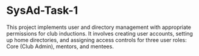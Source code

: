 # SysAd-Task-1
This project implements user and directory management with appropriate permissions for club inductions. It involves creating user accounts, setting up home directories, and assigning access controls for three user roles: Core (Club Admin), mentors, and mentees.

